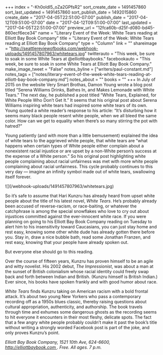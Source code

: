 +++
index = "-Kh0oIdI5_oZa2GPfsR2"
sort_create_date = 1491457860
sort_last_updated = 1491457860
sort_publish_date = 1492015860
create_date = "2017-04-05T22:51:00-07:00"
publish_date = "2017-04-12T09:51:00-07:00"
date = "2017-04-12T09:51:00-07:00"
last_updated = "2017-04-05T22:51:00-07:00"
preview_url = "12fca60b-d25f-d080-bd45-860ecf6ece34"
name = "Literary Event of the Week: White Tears reading at Elliott Bay Book Company"
title = "Literary Event of the Week: White Tears reading at Elliott Bay Book Company"
type = "Column"
link = ""
shareimage = "http://seattlereviewofbooks.com/webhook-uploads/1491457807963/whitetears.jpg"
twitterauto = "This week, be sure to soak in some White Tears at @elliottbaybooks."
facebookauto = "This week, be sure to soak in some White Tears at Elliott Bay Book Company."
make_image_tweet = "False"
notes_byline = ["writers/paul-constant.md"]
notes_tags = ["notes/literary-event-of-the-week-white-tears-reading-at-elliott-bay-book-company.md"]
notes_about = ""
books = ""
+++
In July of 2015 on the website Very Smart Brothas, Damon Young wrote a blog post titled “Serena Williams Drinks, Bathes In, and Makes Lemonade with White Tears.” The next day, he published a post titled “White Tears, Explained, for White People Who Don’t Get It.” It seems that his original post about Serena Williams inspiring white tears had inspired some white tears of its own. Young quoted a white reader’s response to his article: “It’s disturbing how it seems many black people resent white people, when we all bleed the same color. How can we get to equality when there’s so many stirring the pot with hatred?”

Young patiently (and with more than a little bemusement) explained the idea of white tears to the aggrieved white people, that white tears are “what happens when certain types of White people either complain about a nonexistent racial injustice or are upset by a non-White person’s success at the expense of a White person.” So his original post highlighting white people complaining about racial unfairness was met with more white people complaining about racial unfairness. This cycle probably continues to this very day — imagine an infinity symbol made out of white tears, swallowing itself forever.

<p class="image-left">![](/webhook-uploads/1491457807963/whitetears.jpg)</p>

So it’s safe to assume that Hari Kunzru has already heard from upset white people about the title of his latest novel, *White Tears*. He’s probably already been accused of reverse-racism, or race-baiting, or whatever the catchphrase is among the special snowflakes who love to cry out about injustices committed against the ever-innocent white race. If you were planning on going to his Elliott Bay Book Company reading on Tuesday to alert him to his insensitivity toward Caucasians, you can just stay home and rest easy, knowing some other white dude has already gotten there before you. Stay in, draw a nice bubble bath, read some Jonathan Franzen, and rest easy, knowing that your people have already spoken out.

But everyone else should go to this reading.

Over the course of fifteen years, Kunzru has proven himself to be an agile and witty novelist. His 2002 debut, *The Impressionist*, was about a man at the sunset of British colonialism whose racial identity could freely swap back and forth between Indian and British. (Kunzru himself is British Indian.) Ever since, his books have spoken frankly and with good humor about race. 

*White Tears* finds Kunzru taking on American racism with a bold frontal attack. It’s about two young New Yorkers who pass a contemporary recording off as a 1950s blues classic, thereby raising questions about cultural appropriation, authenticity, and authorship. The book travels through time and exhumes some dangerous ghosts as the recording seems to hit everyone it encounters in their most fleshy, delicate spots. The fact that a few angry white people probably couldn’t make it past the book’s title without writing a strongly worded Facebook post is part of the joke, and only proves Kunzru’s point.

*Elliott Bay Book Company, 1521 10th Ave, 624-6600, http://elliottbaybook.com . Free. All ages. 7 p.m.* 